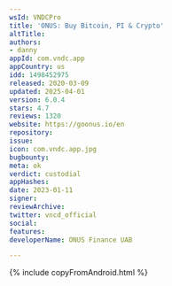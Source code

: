 ```yaml
---
wsId: VNDCPro
title: 'ONUS: Buy Bitcoin, PI & Crypto'
altTitle: 
authors:
- danny
appId: com.vndc.app
appCountry: us
idd: 1498452975
released: 2020-03-09
updated: 2025-04-01
version: 6.0.4
stars: 4.7
reviews: 1320
website: https://goonus.io/en
repository: 
issue: 
icon: com.vndc.app.jpg
bugbounty: 
meta: ok
verdict: custodial
appHashes: 
date: 2023-01-11
signer: 
reviewArchive: 
twitter: vncd_official
social: 
features: 
developerName: ONUS Finance UAB

---
```


{% include copyFromAndroid.html %}
